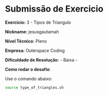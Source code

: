 # Submissão de Exercicio

**Exercicio:** 3 - Tipos de Triangulo

**Nickname:** jesusgautamah

**Nível Técnico:** Pleno

**Empresa:** Outerspace Coding

**Dificuldade de Resolução:** - Baixa -

**Como rodar o desafio**: 

Use o comando abaixo: 
```bash
source type_of_triangles.sh
```